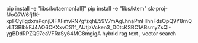 

pip install -e "libs/kotaemon[all]"
pip install -e "libs/ktem"
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
hybrid rag text , vector search
